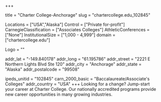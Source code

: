 
+++

title = "Charter College-Anchorage"
slug = "chartercollege.edu_102845"

Locations = ["USA","Alaska"]
Control = ["Private for-profit"]
CarnegieClassification = ["Associates Colleges"]
AthleticConferences = ["None"]
InstitutionalSize = ["1,000 - 4,999"]
domain = ["chartercollege.edu"]

Logo = ""

addr_lat = "-149.840178"
addr_long = "61.195786"
addr_street = "2221 E Northern Lights Blvd Ste 120"
addr_city = "Anchorage"
addr_state = "Alaska"
addr_postalcode = "99508"

ipeds_unitid = "102845"
carn_2000_basic = "Baccalaureate/Associate's Colleges"
addr_country = "USA"
+++
    Looking for a change? Jump-start your career at Charter College. Our nationally accredited programs provide new career opportunities in many growing industries.
